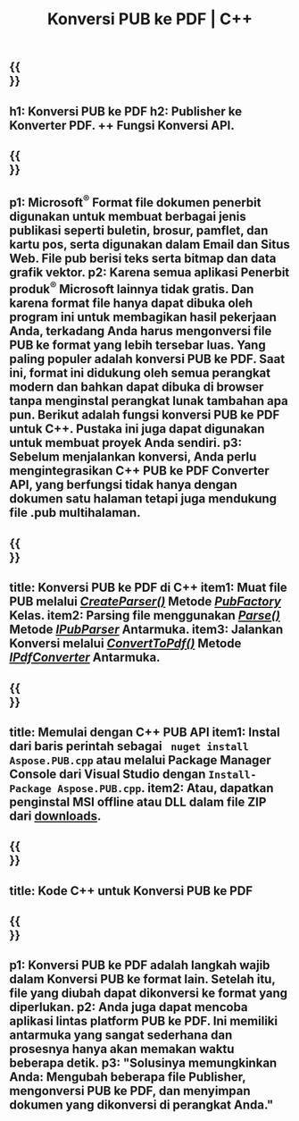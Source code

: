 ﻿---
translation: true
template: /_templates/conversion-child.md
title: Konversi PUB ke PDF | C++
description: Konversi PUB ke PDF menggunakan C++ API di Windows, Linux, dan Mac OS X. Fungsi konversi penerbit yang mudah diintegrasikan ke dalam solusi Anda sendiri.
url: /cpp/conversion/pub-to-pdf/
metakeywords: pub ke pdf c++, konversi pub ke pdf cpp, c++ pub ke pdf, penerbit ke pdf c++
family: pub
platformtag: cpp
feature: conversion
---

{{<section banner>}}
---
h1: Konversi PUB ke PDF
h2: Publisher ke Konverter PDF. ++ Fungsi Konversi API.
---

{{<section overview>}}
---
p1: Microsoft<sup>®</sup> Format file dokumen penerbit digunakan untuk membuat berbagai jenis publikasi seperti buletin, brosur, pamflet, dan kartu pos, serta digunakan dalam Email dan Situs Web. File pub berisi teks serta bitmap dan data grafik vektor.
p2: Karena semua aplikasi Penerbit produk<sup>®</sup> Microsoft lainnya tidak gratis. Dan karena format file hanya dapat dibuka oleh program ini untuk membagikan hasil pekerjaan Anda, terkadang Anda harus mengonversi file PUB ke format yang lebih tersebar luas. Yang paling populer adalah konversi PUB ke PDF. Saat ini, format ini didukung oleh semua perangkat modern dan bahkan dapat dibuka di browser tanpa menginstal perangkat lunak tambahan apa pun. Berikut adalah fungsi konversi PUB ke PDF untuk C++. Pustaka ini juga dapat digunakan untuk membuat proyek Anda sendiri.
p3: Sebelum menjalankan konversi, Anda perlu mengintegrasikan C++ PUB ke PDF Converter API, yang berfungsi tidak hanya dengan dokumen satu halaman tetapi juga mendukung file .pub multihalaman.
---

{{<section feature1>}}
---
title: Konversi PUB ke PDF di C++
item1: Muat file PUB melalui [*CreateParser()*](https://reference.aspose.com/pub/cpp/class/aspose.pub.pub_factory#a88c04c4c35d45ee8febc7e1554d03c4b) Metode [*PubFactory*](https://reference.aspose.com/pub/cpp/class/aspose.pub.pub_factory) Kelas.
item2: Parsing file menggunakan [*Parse()*](https://reference.aspose.com/pub/cpp/class/aspose.pub.i_pub_parser#ae9fc7043f382a5b4a7b694f0fe477915) Metode [*IPubParser*](https://reference.aspose.com/pub/cpp/class/aspose.pub.i_pub_parser) Antarmuka.
item3: Jalankan Konversi melalui [*ConvertToPdf()*](https://reference.aspose.com/pub/cpp/class/aspose.pub.i_pdf_converter#acdea381bc8f2a2799e73a039b09ecdb5) Metode [*IPdfConverter*](https://reference.aspose.com/pub/cpp/class/aspose.pub.i_pdf_converter) Antarmuka.
---

{{<section feature2>}}
---
title: Memulai dengan C++ PUB API
item1: Instal dari baris perintah sebagai ``` nuget install Aspose.PUB.cpp``` atau melalui Package Manager Console dari Visual Studio dengan ```Install-Package Aspose.PUB.cpp```.
item2: Atau, dapatkan penginstal MSI offline atau DLL dalam file ZIP dari [downloads](https://releases.aspose.com/pub/cpp).
---

{{<section codeexample>}}
---
title: Kode C++ untuk Konversi PUB ke PDF
---

{{<section summary>}}
---
p1: Konversi PUB ke PDF adalah langkah wajib dalam Konversi PUB ke format lain. Setelah itu, file yang diubah dapat dikonversi ke format yang diperlukan.
p2: Anda juga dapat mencoba aplikasi lintas platform PUB ke PDF. Ini memiliki antarmuka yang sangat sederhana dan prosesnya hanya akan memakan waktu beberapa detik.
p3: "Solusinya memungkinkan Anda: Mengubah beberapa file Publisher, mengonversi PUB ke PDF, dan menyimpan dokumen yang dikonversi di perangkat Anda."
---